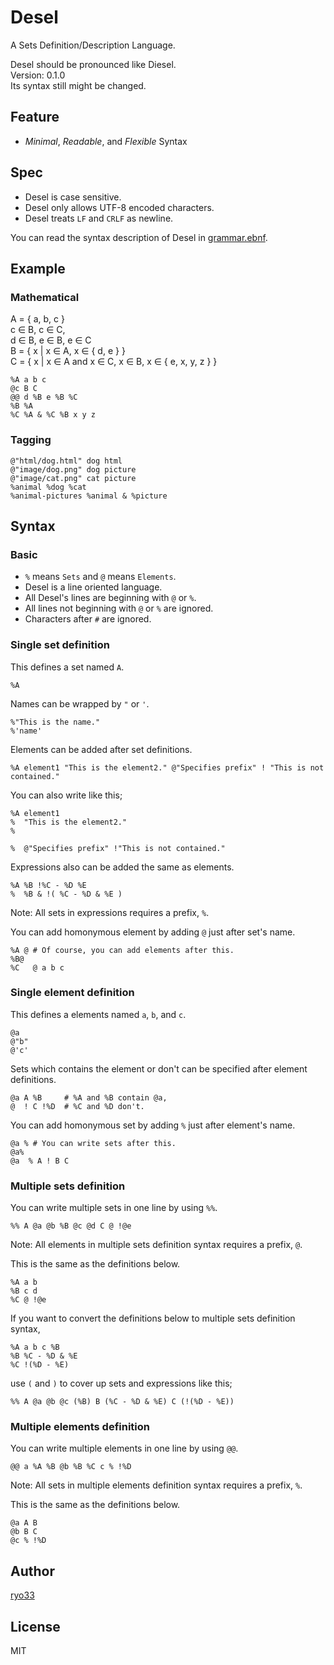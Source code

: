 # Desel
A Sets Definition/Description Language.  
  
Desel should be pronounced like Diesel.  
Version: 0.1.0  
Its syntax still might be changed.  

## Feature
* *Minimal*, *Readable*, and *Flexible* Syntax

## Spec
* Desel is case sensitive.
* Desel only allows UTF-8 encoded characters.
* Desel treats `LF` and `CRLF` as newline.
  
You can read the syntax description of Desel in [grammar.ebnf](grammar.ebnf).  

## Example

### Mathematical
A = { a, b, c }  
c ∈ B, c ∈ C,  
d ∈ B, e ∈ B, e ∈ C  
B = { x | x ∈ A, x ∈ { d, e } }  
C = { x | x ∈ A and x ∈ C, x ∈ B, x ∈ { e, x, y, z } }  
```desel
%A a b c
@c B C
@@ d %B e %B %C
%B %A
%C %A & %C %B x y z
```

### Tagging
```desel
@"html/dog.html" dog html
@"image/dog.png" dog picture
@"image/cat.png" cat picture
%animal %dog %cat
%animal-pictures %animal & %picture
```

## Syntax

### Basic
* `%` means `Sets` and `@` means `Elements`.
* Desel is a line oriented language.
* All Desel's lines are beginning with `@` or `%`.
* All lines not beginning with `@` or `%` are ignored.
* Characters after `#` are ignored.

### Single set definition
This defines a set named `A`.  
```desel
%A
```
Names can be wrapped by `"` or `'`.  
```desel
%"This is the name."
%'name'
```
Elements can be added after set definitions.  
```desel
%A element1 "This is the element2." @"Specifies prefix" ! "This is not contained."
```
You can also write like this;  
```desel
%A element1
%  "This is the element2."
%

%  @"Specifies prefix" !"This is not contained."
```
Expressions also can be added the same as elements.  
```desel
%A %B !%C - %D %E
%  %B & !( %C - %D & %E )
```
Note: All sets in expressions requires a prefix, `%`.  
  
You can add homonymous element by adding `@` just after set's name.  
```desel
%A @ # Of course, you can add elements after this.
%B@
%C   @ a b c
```

### Single element definition
This defines a elements named `a`, `b`, and `c`.  
```desel
@a
@"b"
@'c'
```
Sets which contains the element or don't can be specified after element definitions.  
```desel
@a A %B     # %A and %B contain @a,
@  ! C !%D  # %C and %D don't.
```
You can add homonymous set by adding `%` just after element's name.  
```desel
@a % # You can write sets after this.
@a%
@a  % A ! B C
```

### Multiple sets definition
You can write multiple sets in one line by using `%%`.  
```desel
%% A @a @b %B @c @d C @ !@e
```
Note: All elements in multiple sets definition syntax requires a prefix, `@`.  
  
This is the same as the definitions below.  
```desel
%A a b
%B c d
%C @ !@e
```
If you want to convert the definitions below to multiple sets definition syntax,  
```desel
%A a b c %B
%B %C - %D & %E
%C !(%D - %E)
```
use `(` and `)` to cover up sets and expressions like this;  
```desel
%% A @a @b @c (%B) B (%C - %D & %E) C (!(%D - %E))
```

### Multiple elements definition
You can write multiple elements in one line by using `@@`.  
```desel
@@ a %A %B @b %B %C c % !%D
```
Note: All sets in multiple elements definition syntax requires a prefix, `%`.  
  
This is the same as the definitions below.  
```desel
@a A B
@b B C
@c % !%D
```

## Author
[ryo33](https://github.com/ryo33)

## License
MIT
